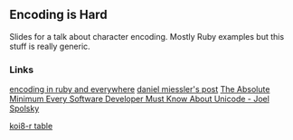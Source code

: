 ## Encoding is Hard

Slides for a talk about character encoding.  Mostly Ruby examples but
this stuff is really generic.


### Links

[encoding in ruby and everywhere](squarism.com/2015/07/08/encoding-in-ruby-and-everywhere/)
[daniel miessler's post](https://danielmiessler.com/study/encoding/)
[The Absolute Minimum Every Software Developer Must Know About Unicode - Joel Spolsky](http://www.joelonsoftware.com/articles/Unicode.html)

[koi8-r table](https://en.wikipedia.org/wiki/KOI8-R)
